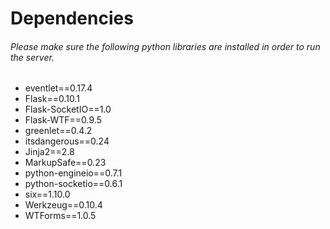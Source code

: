 # Dependencies
###### Please make sure the following python libraries are installed in order to run the server.
* eventlet==0.17.4
* Flask==0.10.1
* Flask-SocketIO==1.0
* Flask-WTF==0.9.5
* greenlet==0.4.2
* itsdangerous==0.24
* Jinja2==2.8
* MarkupSafe==0.23
* python-engineio==0.7.1
* python-socketio==0.6.1
* six==1.10.0
* Werkzeug==0.10.4
* WTForms==1.0.5
